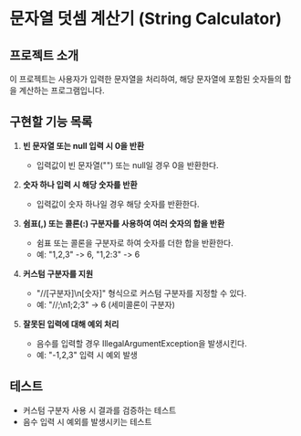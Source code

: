 # 문자열 덧셈 계산기 (String Calculator)

## 프로젝트 소개
이 프로젝트는 사용자가 입력한 문자열을 처리하여, 해당 문자열에 포함된 숫자들의 합을 계산하는 프로그램입니다.

## 구현할 기능 목록

1. **빈 문자열 또는 null 입력 시 0을 반환**
   - 입력값이 빈 문자열("") 또는 null일 경우 0을 반환한다.

2. **숫자 하나 입력 시 해당 숫자를 반환**
   - 입력값이 숫자 하나일 경우 해당 숫자를 반환한다.

3. **쉼표(,) 또는 콜론(:) 구분자를 사용하여 여러 숫자의 합을 반환**
   - 쉼표 또는 콜론을 구분자로 하여 숫자를 더한 합을 반환한다.
   - 예: "1,2,3" -> 6, "1,2:3" -> 6

4. **커스텀 구분자를 지원**
   - "//[구분자]\n[숫자]" 형식으로 커스텀 구분자를 지정할 수 있다.
   - 예: "//;\n1;2;3" -> 6 (세미콜론이 구분자)

5. **잘못된 입력에 대해 예외 처리**
   - 음수를 입력할 경우 IllegalArgumentException을 발생시킨다.
   - 예: "-1,2,3" 입력 시 예외 발생

## 테스트
- 커스텀 구분자 사용 시 결과를 검증하는 테스트
- 음수 입력 시 예외를 발생시키는 테스트
